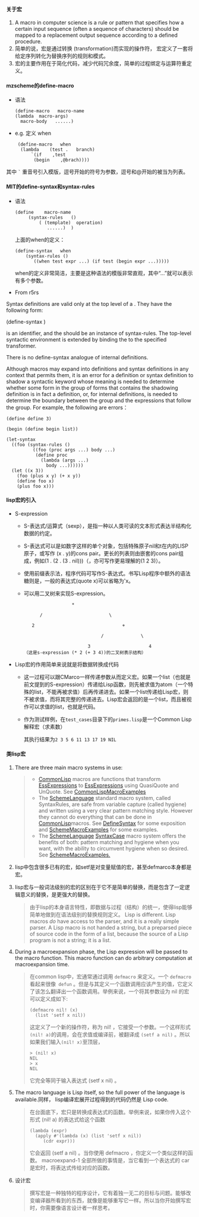 
#### 关于宏

1. A macro in computer science is a rule or pattern that specifies how a certain input sequence (often a sequence of characters) should be mapped to a replacement output sequence according to a defined procedure. 
2. 简单的说，宏是通过转换 (transformation)而实现的操作符， 宏定义了一套将给定序列转化为替换序列的规则和模式。
3. 宏的主要作用在于简化代码，减少代码冗余度，简单的过程绑定与运算符重定义。


#### mzscheme的define-macro

  * 语法
    ```
    (define-macro   macro-name
    (lambda  macro-args)
      macro-body   ......) 
    ```

  * e.g. 定义 when

    ```
     (define-macro   when
      (lambda    (test .   branch)
          `(if    ,test
           (begin    ,@brach))))    
    ```

  其中 `` ` `` 重音号引入模版，逗号开始的符号为参数，逗号和@开始的被当为列表。

#### MIT的define-syntax和syntax-rules

* 语法

  ```
  (define    macro-name
       (syntax-rules   ()
           ( (template)  operation)
              ......)  )     
  ```

  上面的when的定义：

  ```
  (define-syntax   when
      (syntax-rules ()
         ((when test expr ...) (if test (begin expr ...)))))
  ```

  when的定义非常简洁，主要是这种语法的模版非常直观，其中“...”就可以表示有多个参数。

*  From r5rs

  Syntax definitions are valid only at the top level of a <program>. They have the following form:

  (define-syntax <keyword> <transformer spec>)

  <Keyword> is an identifier, and the <transformer spec> should be an instance of syntax-rules. The top-level syntactic environment is extended by binding the <keyword> to the specified transformer.

  There is no define-syntax analogue of internal definitions.

  Although macros may expand into definitions and syntax definitions in any context that permits them, it is an error for a definition or syntax definition to shadow a syntactic keyword whose meaning is needed to determine whether some form in the group of forms that contains the shadowing definition is in fact a definition, or, for internal definitions, is needed to determine the boundary between the group and the expressions that follow the group. For example, the following are errors：

  ```
  (define define 3)

  (begin (define begin list))

  (let-syntax
    ((foo (syntax-rules ()
            ((foo (proc args ...) body ...)
             (define proc
               (lambda (args ...)
                 body ...))))))
    (let ((x 3))
      (foo (plus x y) (+ x y))
      (define foo x)
      (plus foo x)))
  ```

#### lisp宏的引入

- S-expression

  - S-表达式/运算式（sexp），是指一种以人类可读的文本形式表达半结构化数据的约定。
  - S-表达式可以是如数字这样的单个对象，包括特殊原子nil和t在内的LISP 原子，或写作 (x . y)的cons pair。更长的列表则由嵌套的cons pair组成，例如(1 . (2 . (3 . nil)))（，亦可写作更易理解的(1 2 3)）。
  - 使用前缀表示法，程序代码可写作S-表达式。书写Lisp程序中额外的语法糖则是，一般的表达式(quote x)可以省略为'x。
  - 可以用二叉树来实现S-expression。

                          *

              /                         \

           2                                 +

                                     /              \

                                3                      4                 （这是s-expression (* 2 (+ 3 4))的二叉树表示结构）


- Lisp宏的作用简单来说就是将数据转换成代码

  - 这一过程可以跟CMarco一样传递参数从而定义宏。如果一个list（也就是前文提到的S-expression）传递给Lisp函数，则先被求值为atom（一个特殊的list，不能再被求值）后再传递进去。如果一个list传递给Lisp宏，则不被求值，而将其完整的传递进去。Lisp宏会返回的是一个list，而且被视作可以求值的list，也就是代码。

  - 作为测试样例，在`test_cases`目录下的`primes.lisp`是一个Common Lisp解释宏（求素数）

    其执行结果为`2 3 5 6 11 13 17 19 NIL  `

#### 类lisp宏

1. There are three main macro systems in use:

   >  -  [CommonLisp](http://wiki.c2.com/?CommonLisp) macros are functions that transform [EssExpressions](http://wiki.c2.com/?EssExpressions) to [EssExpressions](http://wiki.c2.com/?EssExpressions) using QuasiQuote and UnQuote. See [CommonLispMacroExamples](http://wiki.c2.com/?CommonLispMacroExamples)
   >  -  The [SchemeLanguage](http://wiki.c2.com/?SchemeLanguage) standard macro system, called SyntaxRules, are safe from variable capture (called hygiene) and written using a very clear pattern matching style. However they cannot do everything that can be done in [CommonLisp](http://wiki.c2.com/?CommonLisp)macros. See [DefineSyntax](http://wiki.c2.com/?DefineSyntax) for some exposition and [SchemeMacroExamples](http://wiki.c2.com/?SchemeMacroExamples) for some examples.
   >  -  The [SchemeLanguage](http://wiki.c2.com/?SchemeLanguage) [SyntaxCase](http://wiki.c2.com/?SyntaxCase) macro system offers the benefits of both: pattern matching and hygiene when you want, with the ability to circumvent hygiene when so desired. See [SchemeMacroExamples.](http://wiki.c2.com/?SchemeMacroExamples)

2. lisp中包含很多已有的宏，如setf是对变量赋值的宏，甚至defmarco本身都是宏。

3. lisp宏与一般词法级别的宏的区别在于它不是简单的替换，而是包含了一定逻辑意义的替换，是更强大的替换。

   >  由于lisp的本身语言特性，即数据与过程（结构）的统一，使得lisp能够简单地做到在语法级别的替换规则定义。 Lisp is different. Lisp macros *do* have access to the parser, and it is a really simple parser. A Lisp macro is not handed a string, but a preparsed piece of source code in the form of a list, because the source of a Lisp program is not a string; it is a list.

4. During a macroexpansion phase, the Lisp expression will be passed to the macro function. This macro function can do arbitrary computation at macroexpansion time. 

   >  在common lisp中，宏通常通过调用 `defmacro` 来定义。一个 `defmacro` 看起来很像` defun` 。但是与其定义一个函数调用应该产生的值，它定义了该怎么翻译出一个函数调用。举例来说，一个将其参数设为 nil 的宏可以定义成如下:
   >
   >  ```
   >  (defmacro nil! (x)
   >    (list 'setf x nil))
   >  ```
   >
   >  这定义了一个新的操作符，称为 nil! ，它接受一个参数。一个这样形式` (nil! a) `的调用，会在求值或编译前，被翻译成 `(setf a nil)` 。所以如果我们输入` (nil! x) `至顶层，
   >
   >  ```
   >  > (nil! x)
   >  NIL
   >  > x
   >  NIL
   >  ```
   >
   >  它完全等同于输入表达式 (setf x nil) 。

5. The macro language is Lisp itself, so the full power of the language is available.同样， lisp编译宏展开过程得到的代码仍然是 Lisp code. 

   >  在台面底下，宏只是转换成表达式的函数。举例来说，如果你传入这个形式 (nil! a) 的表达式给这个函数
   >
   >  ```
   >  (lambda (expr)
   >    (apply #'(lambda (x) (list 'setf x nil))
   >       (cdr expr)))
   >  ```
   >
   >  它会返回 (setf a nil) 。当你使用 defmacro ，你定义一个类似这样的函数。 macroexpand-1 全部所做的事情是，当它看到一个表达式的 car 是宏时，将表达式传给对应的函数。

6. 设计宏
   >  撰写宏是一种独特的程序设计，它有着独一无二的目标与问题。能够改变编译器所看到的东西，就像是能够重写它一样。所以当你开始撰写宏时，你需要像语言设计者一样思考。
